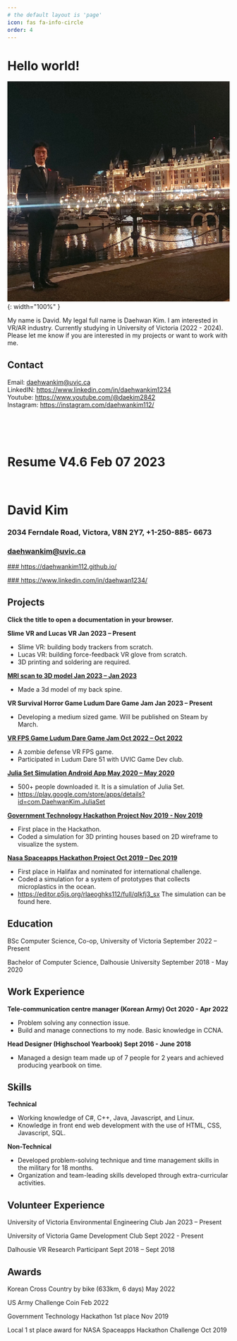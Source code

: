 ```yaml
---
# the default layout is 'page'
icon: fas fa-info-circle
order: 4
---
```

# Hello world!
![Desktop View](/assets/images/about/image1.png){: width="100%" }

My name is David. My legal full name is Daehwan Kim. I am interested in VR/AR industry. Currently studying in University of Victoria (2022 - 2024). Please let me know if you are interested in my projects or want to work with me.

## Contact

Email: daehwankim@uvic.ca <br />
LinkedIN: <a href="https://www.linkedin.com/in/daehwan1234/">https://www.linkedin.com/in/daehwankim1234</a> <br />
Youtube: <a href="https://www.youtube.com/@daekim2842">https://www.youtube.com/@daekim2842</a> <br />
Instagram: <a href="https://instagram.com/daehwankim112/">https://instagram.com/daehwankim112/</a> <br />

<br />
<br />
<br />

# Resume V4.6 Feb 07 2023

<br />


# David Kim

### 2034 Ferndale Road, Victora, V8N 2Y7, +1-250-885- 6673

### daehwankim@uvic.ca

<a href="https://daehwankim112.github.io/"> ### https://daehwankim112.github.io/ </a>

<a href="https://www.linkedin.com/in/daehwan1234/"> ### https://www.linkedin.com/in/daehwan1234/ </a>

## Projects

**Click the title to open a documentation in your browser.**

**Slime VR and Lucas VR Jan 2023 – Present**

- Slime VR: building body trackers from scratch.
- Lucas VR: building force-feedback VR glove from scratch.
- 3D printing and soldering are required.

<a href="https://daehwankim112.github.io/posts/mri-to-3d-model/"> **MRI scan to 3D model Jan 2023 – Jan 2023** </a>

- Made a 3d model of my back spine.

**VR Survival Horror Game Ludum Dare Game Jam Jan 2023 – Present**

- Developing a medium sized game. Will be published on Steam by March.

<a href="https://daehwankim112.github.io/posts/ludumdare-game-jam/"> **VR FPS Game Ludum Dare Game Jam Oct 2022 – Oct 2022** </a>

- A zombie defense VR FPS game.
- Participated in Ludum Dare 51 with UVIC Game Dev club.

<a href="https://daehwankim112.github.io/posts/julia-set-android-app/"> **Julia Set Simulation Android App May 2020 – May 2020** </a>

- 500+ people downloaded it. It is a simulation of Julia Set.
- <a href="https://play.google.com/store/apps/details?id=com.DaehwanKim.JuliaSet"> https://play.google.com/store/apps/details?id=com.DaehwanKim.JuliaSet

<a href="https://daehwankim112.github.io/posts/government-technology-hackathon/"> **Government Technology Hackathon Project Nov 2019 - Nov 2019** </a>

- First place in the Hackathon.
- Coded a simulation for 3D printing houses based on 2D wireframe to visualize the system.

<a href="https://daehwankim112.github.io/posts/nasa-hackathon/"> **Nasa Spaceapps Hackathon Project Oct 2019 – Dec 2019** </a>

- First place in Halifax and nominated for international challenge.
- Coded a simulation for a system of prototypes that collects microplastics in the ocean.
- <a href="https://editor.p5js.org/rlaeoghks112/full/qIkfj3_sx"> https://editor.p5js.org/rlaeoghks112/full/qIkfj3_sx </a> The simulation can be found here.


## Education

BSc Computer Science, Co-op, University of Victoria September 2022 – Present

Bachelor of Computer Science, Dalhousie University September 2018 - May 2020

## Work Experience

**Tele-communication centre manager (Korean Army) Oct 2020 - Apr 2022**

- Problem solving any connection issue.
- Build and manage connections to my node. Basic knowledge in CCNA.

**Head Designer (Highschool Yearbook) Sept 2016 - June 2018**

- Managed a design team made up of 7 people for 2 years and achieved producing yearbook on
    time.

## Skills

**Technical**

- Working knowledge of C#, C++, Java, Javascript, and Linux.
- Knowledge in front end web development with the use of HTML, CSS, Javascript, SQL.

**Non-Technical**

- Developed problem-solving technique and time management skills in the military for 18 months.
- Organization and team-leading skills developed through extra-curricular activities.

## Volunteer Experience

University of Victoria Environmental Engineering Club Jan 2023 – Present

University of Victoria Game Development Club Sept 2022 - Present

Dalhousie VR Research Participant Sept 2018 – Sept 2018

## Awards

Korean Cross Country by bike (633km, 6 days) May 2022

US Army Challenge Coin Feb 2022

Government Technology Hackathon 1st place Nov 2019

Local 1 st place award for NASA Spaceapps Hackathon Challenge Oct 2019


